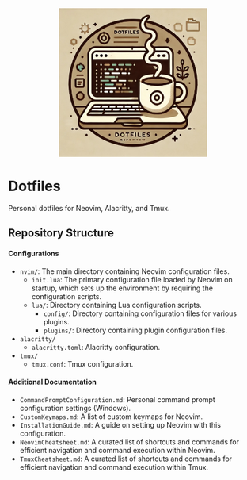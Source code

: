 <div align="center">
  <img src="misc/DotfilesRepoReadmePic.jpg" alt="Repository Structure" width="300">
</div>

# Dotfiles

Personal dotfiles for Neovim, Alacritty, and Tmux.

## Repository Structure

#### Configurations

- `nvim/`: The main directory containing Neovim configuration files.
  - `init.lua`: The primary configuration file loaded by Neovim on startup, which sets up the environment by requiring the configuration scripts.
  - `lua/`: Directory containing Lua configuration scripts.
    - `config/`: Directory containing configuration files for various plugins.
    - `plugins/`: Directory containing plugin configuration files.
- `alacritty/`
  - `alacritty.toml`: Alacritty configuration.
- `tmux/`
  - `tmux.conf`: Tmux configuration.

#### Additional Documentation

- `CommandPromptConfiguration.md`: Personal command prompt configuration settings (Windows).
- `CustomKeymaps.md`: A list of custom keymaps for Neovim.
- `InstallationGuide.md`: A guide on setting up Neovim with this configuration.
- `NeovimCheatsheet.md`: A curated list of shortcuts and commands for efficient navigation and command execution within Neovim.
- `TmuxCheatsheet.md`: A curated list of shortcuts and commands for efficient navigation and command execution within Tmux.
